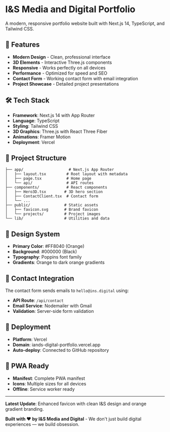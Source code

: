 # I&S Media and Digital Portfolio

A modern, responsive portfolio website built with Next.js 14, TypeScript, and Tailwind CSS.

## 🚀 Features

- **Modern Design** - Clean, professional interface
- **3D Elements** - Interactive Three.js components
- **Responsive** - Works perfectly on all devices
- **Performance** - Optimized for speed and SEO
- **Contact Form** - Working contact form with email integration
- **Project Showcase** - Detailed project presentations

## 🛠️ Tech Stack

- **Framework**: Next.js 14 with App Router
- **Language**: TypeScript
- **Styling**: Tailwind CSS
- **3D Graphics**: Three.js with React Three Fiber
- **Animations**: Framer Motion
- **Deployment**: Vercel

## 📁 Project Structure

```
├── app/                    # Next.js App Router
│   ├── layout.tsx         # Root layout with metadata
│   ├── page.tsx           # Home page
│   └── api/               # API routes
├── components/            # React components
│   ├── Hero3D.tsx        # 3D hero section
│   ├── ContactClient.tsx  # Contact form
│   └── ...
├── public/               # Static assets
│   ├── favicon.svg       # Brand favicon
│   └── projects/         # Project images
└── lib/                  # Utilities and data
```

## 🎨 Design System

- **Primary Color**: #FF8040 (Orange)
- **Background**: #000000 (Black)
- **Typography**: Poppins font family
- **Gradients**: Orange to dark orange gradients

## 📧 Contact Integration

The contact form sends emails to `hello@ins.digital` using:
- **API Route**: `/api/contact`
- **Email Service**: Nodemailer with Gmail
- **Validation**: Server-side form validation

## 🚀 Deployment

- **Platform**: Vercel
- **Domain**: iands-digital-portfolio.vercel.app
- **Auto-deploy**: Connected to GitHub repository

## 📱 PWA Ready

- **Manifest**: Complete PWA manifest
- **Icons**: Multiple sizes for all devices
- **Offline**: Service worker ready

---

**Latest Update**: Enhanced favicon with clean I&S design and orange gradient branding.

**Built with ❤️ by I&S Media and Digital** - We don't just build digital experiences — we build obsession. 
